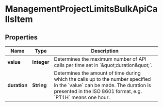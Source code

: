 

# ManagementProjectLimitsBulkApiCallsItem



## Properties

| Name | Type | Description |
|------------ | ------------- | ------------- |
|**value** | **Integer** | Determines the maximum number of API calls per time set in &#x60;\&quot;duration\&quot;&#x60;. |
|**duration** | **String** | Determines the amount of time during which the calls up to the number specified in the &#x60;value&#x60; can be made. The duration is presented in the ISO 8601 format, e.g. &#x60;PT1H&#x60; means one hour. |



